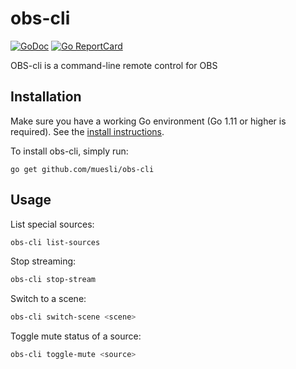 # obs-cli

[![GoDoc](https://godoc.org/github.com/golang/gddo?status.svg)](https://godoc.org/github.com/muesli/obs-cli)
[![Go ReportCard](http://goreportcard.com/badge/muesli/obs-cli)](http://goreportcard.com/report/muesli/obs-cli)

OBS-cli is a command-line remote control for OBS

## Installation

Make sure you have a working Go environment (Go 1.11 or higher is required).
See the [install instructions](http://golang.org/doc/install.html).

To install obs-cli, simply run:

    go get github.com/muesli/obs-cli

## Usage

List special sources:

```bash
obs-cli list-sources
```

Stop streaming:

```bash
obs-cli stop-stream
```

Switch to a scene:

```bash
obs-cli switch-scene <scene>
```

Toggle mute status of a source:

```bash
obs-cli toggle-mute <source>
```
